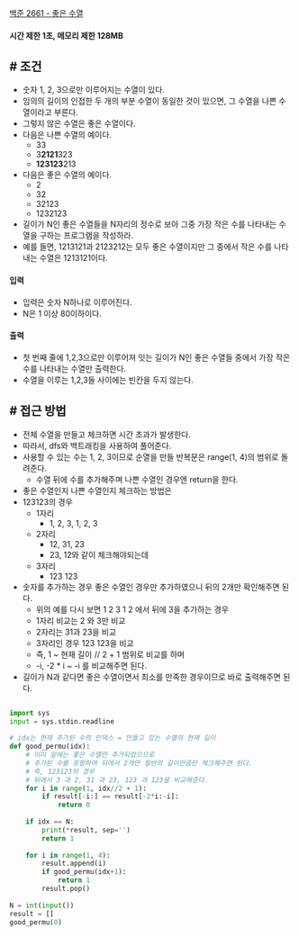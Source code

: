 
[백준 2661 - 좋은 수열](https://www.acmicpc.net/problem/2661)


#### **시간 제한 1초, 메모리 제한 128MB**


## **# 조건**

- 숫자 1, 2, 3으로만 이루어지는 수열이 있다.
- 임의의 길이의 인접한 두 개의 부분 수열이 동일한 것이 있으면, 그 수열을 나쁜 수열이라고 부른다.
- 그렇지 않은 수열은 좋은 수열이다.
- 다음은 나쁜 수열의 예이다.
	- 33
	- 3**2121**323
	- **123123**213
- 다음은 좋은 수열의 예이다.
	- 2
	- 32
	- 32123
	- 1232123
- 길이가 N인 좋은 수열들을 N자리의 정수로 보아 그중 가장 작은 수를 나타내는 수열을 구하는 프로그램을 작성하라.
- 예를 들면, 1213121과 2123212는 모두 좋은 수열이지만 그 중에서 작은 수를 나타내는 수열은 1213121이다.


#### **입력**
- 입력은 숫자 N하나로 이루어진다.
- N은 1 이상 80이하이다.


#### **출력**
- 첫 번째 줄에 1,2,3으로만 이루어져 잇는 길이가 N인 좋은 수열들 중에서 가장 작은 수를 나타내는 수열만 출력한다.
- 수열을 이루는 1,2,3들 사이에는 빈칸을 두지 않는다.


## **# 접근 방법**

- 전체 수열을 만들고 체크하면 시간 초과가 발생한다.
- 따라서, dfs와 백트래킹을 사용하여 풀어준다.
- 사용할 수 있는 수는 1, 2, 3이므로 순열을 만들 반복문은 range(1, 4)의 범위로 돌려준다.
	- 수열 뒤에 수를 추가해주며 나쁜 수열인 경우엔 return을 한다.
- 좋은 수열인지 나쁜 수열인지 체크하는 방법은
- 123123의 경우
	- 1자리
		- 1, 2, 3, 1, 2, 3
	- 2자리
		- 12, 31, 23 
		- 23, 12와 같이 체크해야되는데
	- 3자리
		- 123 123
- 숫자를 추가하는 경우 좋은 수열인 경우만 추가하였으니 뒤의 2개만 확인해주면 된다.
	- 위의 예를 다시 보면 1 2 3 1 2 에서 뒤에 3을 추가하는 경우
	- 1자리 비교는 2 와 3만 비교
	- 2자리는 31과 23을 비교
	- 3자리인 경우 123 123을 비교
	- 즉, 1 ~ 현재 길이 // 2 + 1 범위로 비교를 하며
	- -i, -2 * i ~ -i 를 비교해주면 된다.
- 길이가 N과 같다면 좋은 수열이면서 최소를 만족한 경우이므로 바로 출력해주면 된다.

```python

import sys  
input = sys.stdin.readline  
  
# idx는 현재 추가된 수의 인덱스 = 만들고 있는 수열의 현재 길이  
def good_permu(idx):  
    # 이미 앞에는 좋은 수열만 추가되었으므로  
    # 추가된 수를 포함하며 뒤에서 2개만 절반의 길이만큼만 체크해주면 된다.    
    # 즉, 123123의 경우    
    # 뒤에서 3 과 2, 31 과 23, 123 과 123을 비교해준다.    
    for i in range(1, idx//2 + 1):  
        if result[-i:] == result[-2*i:-i]:  
            return 0  
  
    if idx == N:  
        print(*result, sep='')  
        return 1  
  
    for i in range(1, 4):  
        result.append(i)  
        if good_permu(idx+1):  
            return 1  
        result.pop()  
  
N = int(input())  
result = []  
good_permu(0)
```